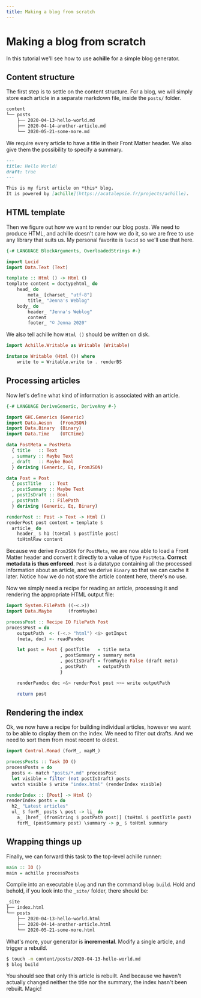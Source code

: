 ```yaml
---
title: Making a blog from scratch
---
```


# Making a blog from scratch

In this tutorial we'll see how to use **achille** for a simple blog generator.

## Content structure

The first step is to settle on the content structure.
For a blog, we will simply store each article in a separate markdown file,
inside the `posts/` folder.

```bash
content
└── posts
    ├── 2020-04-13-hello-world.md
    ├── 2020-04-14-another-article.md
    └── 2020-05-21-some-more.md
```

We require every article to have a title in their Front Matter header.
We also give them the possibility to specify a summary.

```md
---
title: Hello World!
draft: true
---

This is my first article on *this* blog.
It is powered by [achille](https://acatalepsie.fr/projects/achille).
```


## HTML template

Then we figure out how we want to render our blog posts. We need to produce
HTML, and achille doesn't care how we do it, so we are free to use any library
that suits us. My personal favorite is `lucid` so we'll use that here.

```hs
{-# LANGUAGE BlockArguments, OverloadedStrings #-}

import Lucid
import Data.Text (Text)

template :: Html () -> Html ()
template content = doctypehtml_ do
    head_ do
        meta_ [charset_ "utf-8"]
        title_ "Jenna's Weblog"
    body_ do
        header_ "Jenna's Weblog"
        content
        footer_ "© Jenna 2020"
```

We also tell achille how `Html ()` should be written on disk.

```hs
import Achille.Writable as Writable (Writable)

instance Writable (Html ()) where
    write to = Writable.write to . renderBS
```

## Processing articles

Now let's define what kind of information is associated with an article.

```hs
{-# LANGUAGE DeriveGeneric, DeriveAny #-}

import GHC.Generics (Generic)
import Data.Aeson   (FromJSON)
import Data.Binary  (Binary)
import Data.Time    (UTCTime)

data PostMeta = PostMeta
  { title   :: Text
  , summary :: Maybe Text
  , draft   :: Maybe Bool
  } deriving (Generic, Eq, FromJSON)

data Post = Post
  { postTitle   :: Text
  , postSummary :: Maybe Text
  , postIsDraft :: Bool
  , postPath    :: FilePath
  } deriving (Generic, Eq, Binary)

renderPost :: Post -> Text -> Html ()
renderPost post content = template $
  article_ do
    header_ $ h1 (toHtml $ postTitle post)
    toHtmlRaw content
```

Because we derive `FromJSON` for `PostMeta`, we are now able to load a Front
Matter header and convert it directly to a value of type `PostMeta`. **Correct
metadata is thus enforced**. `Post` is a datatype containing all the processed
information about an article, and we derive `Binary` so that we can cache it later.
Notice how we do not store the article content here, there's no use.

Now we simply need a recipe for reading an article, processing it and rendering
the appropriate HTML output file:

```hs
import System.FilePath ((-<.>))
import Data.Maybe      (fromMaybe)

processPost :: Recipe IO FilePath Post
processPost = do
    outputPath  <- (-<.> "html") <$> getInput
    (meta, doc) <- readPandoc

    let post = Post { postTitle   = title meta
                    , postSummary = summary meta
                    , postIsDraft = fromMaybe False (draft meta)
                    , postPath    = outputPath
                    }

    renderPandoc doc <&> renderPost post >>= write outputPath

    return post
```

## Rendering the index

Ok, we now have a recipe for building individual articles, however we want to
be able to display them on the index. We need to filter out drafts. And we need
to sort them from most recent to oldest.

```hs
import Control.Monad (forM_, mapM_)

processPosts :: Task IO ()
processPosts = do
  posts <- match "posts/*.md" processPost
  let visible = filter (not postIsDraft) posts
  watch visible $ write "index.html" (renderIndex visible)

renderIndex :: [Post] -> Html ()
renderIndex posts = do
  h2_ "Latest articles"
  ul_ $ forM_ posts \ post -> li_ do
    a_ [href_ (fromString $ postPath post)] (toHtml $ postTitle post)
    forM_ (postSummary post) \summary -> p_ $ toHtml summary
```

## Wrapping things up

Finally, we can forward this task to the top-level achille runner:

```hs
main :: IO ()
main = achille processPosts
```

Compile into an executable `blog` and run the command `blog build`. Hold and
behold, if you look into the `_site/` folder, there should be:

```bash
_site
├── index.html
└── posts
    ├── 2020-04-13-hello-world.html
    ├── 2020-04-14-another-article.html
    └── 2020-05-21-some-more.html
```

What's more, your generator is **incremental**. Modify a single article, and
trigger a rebuild.

```bash
$ touch -m content/posts/2020-04-13-hello-world.md
$ blog build
```

You should see that only this article is rebuilt. And because we haven't
actually changed neither the title nor the summary, the index hasn't been rebuilt.
Magic!

